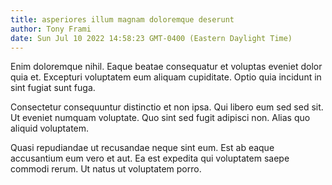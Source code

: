 ```yaml
---
title: asperiores illum magnam doloremque deserunt
author: Tony Frami
date: Sun Jul 10 2022 14:58:23 GMT-0400 (Eastern Daylight Time)
---
```

Enim doloremque nihil. Eaque beatae consequatur et voluptas eveniet dolor quia et. Excepturi voluptatem eum aliquam cupiditate. Optio quia incidunt in sint fugiat sunt fuga.

 Consectetur consequuntur distinctio et non ipsa. Qui libero eum sed sed sit. Ut eveniet numquam voluptate. Quo sint sed fugit adipisci non. Alias quo aliquid voluptatem.

 Quasi repudiandae ut recusandae neque sint eum. Est ab eaque accusantium eum vero et aut. Ea est expedita qui voluptatem saepe commodi rerum. Ut natus ut voluptatem porro.